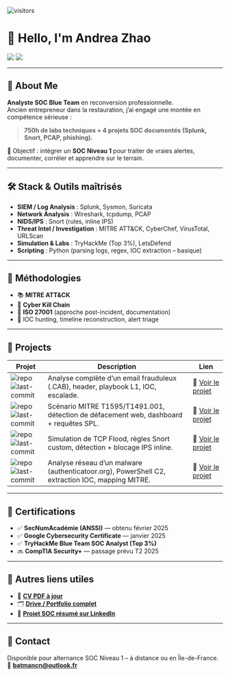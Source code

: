 ![visitors](https://visitor-badge.laobi.icu/badge?page_id=Ghostring-dot.blue-team-projects-andrea)

# 👋 Hello, I'm Andrea Zhao

<a href="https://www.linkedin.com/in/andrea-z-33774534b/"><img src="https://img.shields.io/badge/-LinkedIn-0072b1?&style=for-the-badge&logo=linkedin&logoColor=white" /></a>
<a href="https://github.com/andreazhao-cyber"><img src="https://img.shields.io/badge/-GitHub-000?&style=for-the-badge&logo=github&logoColor=white" /></a>

---

## 👤 About Me

**Analyste SOC Blue Team** en reconversion professionnelle.  
Ancien entrepreneur dans la restauration, j’ai engagé une montée en compétence sérieuse :  
> **750h de labs techniques + 4 projets SOC documentés (Splunk, Snort, PCAP, phishing).**

🎯 Objectif : intégrer un **SOC Niveau 1** pour traiter de vraies alertes, documenter, corréler et apprendre sur le terrain.

---

## 🛠️ Stack & Outils maîtrisés

- **SIEM / Log Analysis** : Splunk, Sysmon, Suricata
- **Network Analysis** : Wireshark, tcpdump, PCAP
- **NIDS/IPS** : Snort (rules, inline IPS)
- **Threat Intel / Investigation** : MITRE ATT&CK, CyberChef, VirusTotal, URLScan
- **Simulation & Labs** : TryHackMe (Top 3%), LetsDefend
- **Scripting** : Python (parsing logs, regex, IOC extraction – basique)

---

## 🧠 Méthodologies

- 📚 **MITRE ATT&CK**
- 🔄 **Cyber Kill Chain**
- 🔐 **ISO 27001** (approche post-incident, documentation)
- 🧩 IOC hunting, timeline reconstruction, alert triage

---

## 📁 Projects


| Projet | Description | Lien |
|--------|-------------|------|
| ![repo](https://img.shields.io/badge/Phishing_Investigation-blue)<br>![last-commit](https://img.shields.io/github/last-commit/Ghostring-dot/phishing-investigation)<br> | Analyse complète d’un email frauduleux (.CAB), header, playbook L1, IOC, escalade. | 🔗 [Voir le projet](https://github.com/Ghostring-dot/phishing-investigation) |
| ![repo](https://img.shields.io/badge/Splunk_Defacement-green)<br>![last-commit](https://img.shields.io/github/last-commit/Ghostring-dot/splunk-defacement)<br>| Scénario MITRE T1595/T1491.001, détection de défacement web, dashboard + requêtes SPL. | 🔗 [Voir le projet](https://github.com/Ghostring-dot/splunk-defacement) |
| ![repo](https://img.shields.io/badge/Snort_DoS-orange)<br>![last-commit](https://img.shields.io/github/last-commit/Ghostring-dot/snort-dos-detection)<br> | Simulation de TCP Flood, règles Snort custom, détection + blocage IPS inline. | 🔗 [Voir le projet](https://github.com/Ghostring-dot/snort-dos-detection) |
| ![repo](https://img.shields.io/badge/Malware_PCAP_Analysis-red)<br>![last-commit](https://img.shields.io/github/last-commit/Ghostring-dot/malware-pcap-analysis)<br> | Analyse réseau d’un malware (authenticatoor.org), PowerShell C2, extraction IOC, mapping MITRE. | 🔗 [Voir le projet](https://github.com/Ghostring-dot/malware-pcap-analysis) |

---

## 🧾 Certifications

- ✅ **SecNumAcadémie (ANSSI)** — obtenu février 2025  
- ✅ **Google Cybersecurity Certificate** — janvier 2025  
- ✅ **TryHackMe Blue Team SOC Analyst (Top 3%)**  
- 🔜 **CompTIA Security+** — passage prévu T2 2025

---

## 📎 Autres liens utiles

- 📄 **[CV PDF à jour](lien_vers_ton_cv.pdf)**  
- 🗂️ **[Drive / Portfolio complet](lien_notebook_drive)**  
- 🧠 **[Projet SOC résumé sur LinkedIn](https://www.linkedin.com/in/andrea-z-33774534b/)**

---

## 💬 Contact

Disponible pour alternance SOC Niveau 1 – à distance ou en Île-de-France.  
📧 **batmancn@outlook.fr**  

